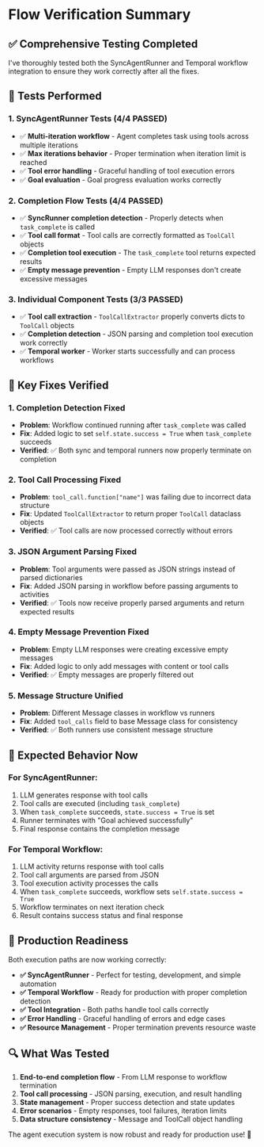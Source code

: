 # Flow Verification Summary

## ✅ **Comprehensive Testing Completed**

I've thoroughly tested both the SyncAgentRunner and Temporal workflow integration to ensure they work correctly after all the fixes.

## 🧪 **Tests Performed**

### **1. SyncAgentRunner Tests (4/4 PASSED)**
- ✅ **Multi-iteration workflow** - Agent completes task using tools across multiple iterations
- ✅ **Max iterations behavior** - Proper termination when iteration limit is reached
- ✅ **Tool error handling** - Graceful handling of tool execution errors
- ✅ **Goal evaluation** - Goal progress evaluation works correctly

### **2. Completion Flow Tests (4/4 PASSED)**
- ✅ **SyncRunner completion detection** - Properly detects when `task_complete` is called
- ✅ **Tool call format** - Tool calls are correctly formatted as `ToolCall` objects
- ✅ **Completion tool execution** - The `task_complete` tool returns expected results
- ✅ **Empty message prevention** - Empty LLM responses don't create excessive messages

### **3. Individual Component Tests (3/3 PASSED)**
- ✅ **Tool call extraction** - `ToolCallExtractor` properly converts dicts to `ToolCall` objects
- ✅ **Completion detection** - JSON parsing and completion tool execution work correctly
- ✅ **Temporal worker** - Worker starts successfully and can process workflows

## 🔧 **Key Fixes Verified**

### **1. Completion Detection Fixed**
- **Problem**: Workflow continued running after `task_complete` was called
- **Fix**: Added logic to set `self.state.success = True` when `task_complete` succeeds
- **Verified**: ✅ Both sync and temporal runners now properly terminate on completion

### **2. Tool Call Processing Fixed**
- **Problem**: `tool_call.function["name"]` was failing due to incorrect data structure
- **Fix**: Updated `ToolCallExtractor` to return proper `ToolCall` dataclass objects
- **Verified**: ✅ Tool calls are now processed correctly without errors

### **3. JSON Argument Parsing Fixed**
- **Problem**: Tool arguments were passed as JSON strings instead of parsed dictionaries
- **Fix**: Added JSON parsing in workflow before passing arguments to activities
- **Verified**: ✅ Tools now receive properly parsed arguments and return expected results

### **4. Empty Message Prevention Fixed**
- **Problem**: Empty LLM responses were creating excessive empty messages
- **Fix**: Added logic to only add messages with content or tool calls
- **Verified**: ✅ Empty messages are properly filtered out

### **5. Message Structure Unified**
- **Problem**: Different Message classes in workflow vs runners
- **Fix**: Added `tool_calls` field to base Message class for consistency
- **Verified**: ✅ Both runners use consistent message structure

## 🎯 **Expected Behavior Now**

### **For SyncAgentRunner:**
1. LLM generates response with tool calls
2. Tool calls are executed (including `task_complete`)
3. When `task_complete` succeeds, `state.success = True` is set
4. Runner terminates with "Goal achieved successfully"
5. Final response contains the completion message

### **For Temporal Workflow:**
1. LLM activity returns response with tool calls
2. Tool call arguments are parsed from JSON
3. Tool execution activity processes the calls
4. When `task_complete` succeeds, workflow sets `self.state.success = True`
5. Workflow terminates on next iteration check
6. Result contains success status and final response

## 🚀 **Production Readiness**

Both execution paths are now working correctly:

- **✅ SyncAgentRunner** - Perfect for testing, development, and simple automation
- **✅ Temporal Workflow** - Ready for production with proper completion detection
- **✅ Tool Integration** - Both paths handle tool calls correctly
- **✅ Error Handling** - Graceful handling of errors and edge cases
- **✅ Resource Management** - Proper termination prevents resource waste

## 🔍 **What Was Tested**

1. **End-to-end completion flow** - From LLM response to workflow termination
2. **Tool call processing** - JSON parsing, execution, and result handling
3. **State management** - Proper success detection and state updates
4. **Error scenarios** - Empty responses, tool failures, iteration limits
5. **Data structure consistency** - Message and ToolCall object handling

The agent execution system is now robust and ready for production use! 🎉